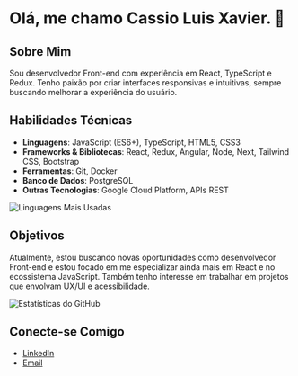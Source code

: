 # Olá, me chamo Cassio Luis Xavier. 👋

## Sobre Mim
Sou desenvolvedor Front-end com experiência em React, TypeScript e Redux. Tenho paixão por criar interfaces responsivas e intuitivas, sempre buscando melhorar a experiência do usuário.

## Habilidades Técnicas
- **Linguagens**: JavaScript (ES6+), TypeScript, HTML5, CSS3
- **Frameworks & Bibliotecas**: React, Redux, Angular, Node, Next, Tailwind CSS, Bootstrap
- **Ferramentas**: Git, Docker
- **Banco de Dados**: PostgreSQL
- **Outras Tecnologias**: Google Cloud Platform, APIs REST

![Linguagens Mais Usadas](https://github-readme-stats.vercel.app/api/top-langs/?username=SEU_NOME_DE_USUARIO&layout=compact)

## Objetivos
Atualmente, estou buscando novas oportunidades como desenvolvedor Front-end e estou focado em me especializar ainda mais em React e no ecossistema JavaScript. Também tenho interesse em trabalhar em projetos que envolvam UX/UI e acessibilidade.

![Estatísticas do GitHub](https://github-readme-stats.vercel.app/api?username=SEU_NOME_DE_USUARIO&show_icons=true&theme=radical)

## Conecte-se Comigo
- [LinkedIn](https://www.linkedin.com/in/cassio-luis-xavier/)
- [Email](mailto:cassioprazeres241@gmail.com)
